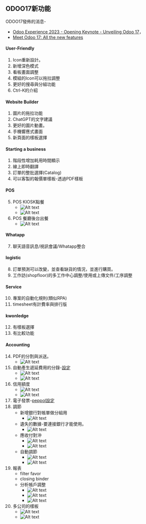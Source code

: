 ## ODOO17新功能
ODOO17發佈的消息-
  + [Odoo Experience 2023 - Opening Keynote - Unveiling Odoo 17](https://www.youtube.com/watch?v=fmVNEoxr7iU)，
  + [Meet Odoo 17: All the new features](https://www.youtube.com/watch?v=qxb74CMR748)

#### User-Friendly
1. Icon重新設計。
2. 新增深色模式
3. 看板畫面調整
4. 模組的Icon可以拖拉調整
5. 更好的搜尋與分組功能
6. Ctrl-K的介紹

#### Website Builder
1. 圖片的拖拉功能
2. ChatGPT的文字建議
3. 更好的圖片動畫。
4. 手機響應式畫面
5. 新頁面的樣板選擇

#### Starting a business
1. 階段性增加耗用時間顯示
2. 線上即時翻譯
3. 訂單的整批選擇(Catalog)
4. 可以客製的報價單樣板-透過PDF樣板

#### POS
5. POS KIOSK點餐
   + ![Alt text](https://github.com/ksharry/2024-ODOO17-Enterprise-Plan/blob/main/pic/F17017.png?raw=true)
   + ![Alt text](https://github.com/ksharry/2024-ODOO17-Enterprise-Plan/blob/main/pic/F17018.png?raw=true)
6. POS 餐廳後台出餐
   + ![Alt text](https://github.com/ksharry/2024-ODOO17-Enterprise-Plan/blob/main/pic/F17019.png?raw=true)
#### Whatapp
7. 聊天語音訊息/視訊會議/Whatapp整合

#### logistic
8. 訂單預測可以改變，並查看缺貨的情況，並進行購買。
9. 工作訪(shopfloor)的多工作中心調整/使用或上傳文件/工序調整

#### Service
10. 專案的自動化規則(類似RPA)
11. timesheet有計費率與排行版

#### kwonledge
12. 有樣板選擇
13. 有比較功能

#### Accounting
14. PDF的分割與派送。
    + ![Alt text](https://github.com/ksharry/2024-ODOO17-Enterprise-Plan/blob/main/pic/F17016.png?raw=true)
15. 自動產生遞延費用的分錄-[設定](https://www.youtube.com/watch?v=umutqkzYNfw)
    + ![Alt text](https://github.com/ksharry/2024-ODOO17-Enterprise-Plan/blob/main/pic/F17001.png?raw=true)
    + ![Alt text](https://github.com/ksharry/2024-ODOO17-Enterprise-Plan/blob/main/pic/F17002.png?raw=true)
16. 信用額度
    + ![Alt text](https://github.com/ksharry/2024-ODOO17-Enterprise-Plan/blob/main/pic/F17003.png?raw=true)
    + ![Alt text](https://github.com/ksharry/2024-ODOO17-Enterprise-Plan/blob/main/pic/F17004.png?raw=true)
17. 電子發票-[peppol設定](https://www.youtube.com/watch?v=0Wy4qAv2K5c)
18. 調節
    + 新增銀行對帳單做分組用
      + ![Alt text](https://github.com/ksharry/2024-ODOO17-Enterprise-Plan/blob/main/pic/F17010.png?raw=true)
    + 遺失的數據-要連接銀行才能使用。
      + ![Alt text](https://github.com/ksharry/2024-ODOO17-Enterprise-Plan/blob/main/pic/F17009.png?raw=true)
    + 應收付對沖
      + ![Alt text](https://github.com/ksharry/2024-ODOO17-Enterprise-Plan/blob/main/pic/F17005.png?raw=true)
      + ![Alt text](https://github.com/ksharry/2024-ODOO17-Enterprise-Plan/blob/main/pic/F17006.png?raw=true)
    + 自動調節
      + ![Alt text](https://github.com/ksharry/2024-ODOO17-Enterprise-Plan/blob/main/pic/F17007.png?raw=true)
      + ![Alt text](https://github.com/ksharry/2024-ODOO17-Enterprise-Plan/blob/main/pic/F17008.png?raw=true)
21. 報表
    + filter favor
    + closing binder
    + 分析帳戶調整
      + ![Alt text](https://github.com/ksharry/2024-ODOO17-Enterprise-Plan/blob/main/pic/F17013.png?raw=true)
      + ![Alt text](https://github.com/ksharry/2024-ODOO17-Enterprise-Plan/blob/main/pic/F17014.png?raw=true)
      + ![Alt text](https://github.com/ksharry/2024-ODOO17-Enterprise-Plan/blob/main/pic/F17015.png?raw=true)
22. 多公司的樣板
    + ![Alt text](https://github.com/ksharry/2024-ODOO17-Enterprise-Plan/blob/main/pic/F17011.png?raw=true)
    + ![Alt text](https://github.com/ksharry/2024-ODOO17-Enterprise-Plan/blob/main/pic/F17012.png?raw=true)
